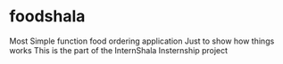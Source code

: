 # foodshala

Most Simple function food ordering application 
Just to show how things works
This is the part of the InternShala Insternship project
